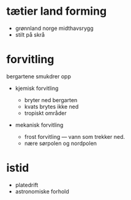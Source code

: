 # tætier land forming

- grønnland norge midthavsrygg
- stilt på skrå

# forvitling

bergartene smukdrer opp

- kjemisk forvitling

  - bryter ned bergarten
  - kvats brytes ikke ned

  * tropiskt områder

- mekanisk forvitling
  - frost forvitling &mdash; vann som trekker ned.
  - nære sørpolen og nordpolen

# istid

- platedrift
- astronomiske forhold